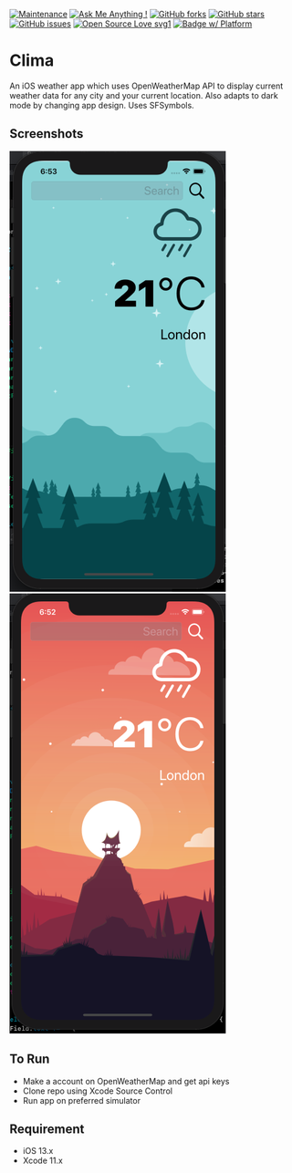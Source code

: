 [![Maintenance](https://img.shields.io/badge/Maintained%3F-yes-green.svg)](https://GitHub.com/Naereen/StrapDown.js/graphs/commit-activity)
[![Ask Me Anything !](https://img.shields.io/badge/Ask%20me-anything-1abc9c.svg)](https://GitHub.com/Naereen/ama)
[![GitHub forks](https://img.shields.io/github/forks/saswatamcode/clima_ios.svg?style=social&label=Fork&maxAge=2592000)](https://GitHub.com/saswatamcode/clima_ios/network/)
[![GitHub stars](https://img.shields.io/github/stars/saswatamcode/clima_ios.svg?style=social&label=Star&maxAge=2592000)](https://GitHub.com/saswatamcode/clima_ios/stargazers/)
[![GitHub issues](https://img.shields.io/github/issues/saswatamcode/clima_ios.svg)](https://GitHub.com/saswatamcode/clima_ios/issues/)
[![Open Source Love svg1](https://badges.frapsoft.com/os/v1/open-source.svg?v=103)](https://github.com/ellerbrock/open-source-badges/)
[![Badge w/ Platform](https://cocoapod-badges.herokuapp.com/p/NSStringMask/badge.svg)](https://cocoadocs.org/docsets/NSStringMask)


# Clima
An iOS weather app which uses OpenWeatherMap API to display current weather data for any city and your current location. Also adapts to dark mode by changing app design.
Uses SFSymbols.

## Screenshots

![Screenshot-1!](screenshots/Screenshot-1.png) ![Screenshot-darkmode!](screenshots/Screenshot-darkmode.png)

## To Run
- Make a account on OpenWeatherMap and get api keys
- Clone repo using Xcode Source Control
- Run app on preferred simulator

## Requirement
- iOS 13.x
- Xcode 11.x

